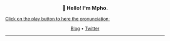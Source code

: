<h3 align="center">👋 Hello! I'm Mpho.</h3>

[Click on the play button to here the pronunciation:](https://raw.githubusercontent.com/mmphego/mmphego/master/resources/mpho.mp3)

<p align="center">
  <a href="https://blog.mphomphego.co.za/">Blog</a> •
  <a href="https://twitter.com/mphomphego">Twitter</a>
</p>

---

